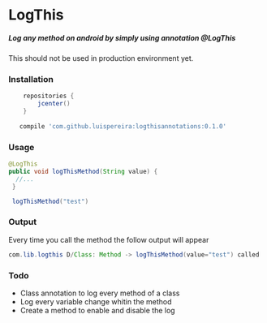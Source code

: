 # LogThis

##### Log any method on android by simply using annotation @LogThis #####

This should not be used in production environment yet.

### Installation ###
```groovy
    repositories {
        jcenter()
    }
    
   compile 'com.github.luispereira:logthisannotations:0.1.0' 
```

### Usage ###
```java   
@LogThis
public void logThisMethod(String value) {
  //...
 }

 logThisMethod("test") 
```

### Output ###
Every time you call the method the follow output will appear
```java
com.lib.logthis D/Class: Method -> logThisMethod(value="test") called
```

### Todo ###
- Class annotation to log every method of a class
- Log every variable change whitin the method
- Create a method to enable and disable the log
